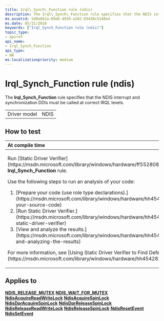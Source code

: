```yaml
---
title: Irql\_Synch\_Function rule (ndis)
description: The Irql\_Synch\_Function rule specifies that the NDIS interrupt and synchronization DDIs must be called at correct IRQL levels.
ms.assetid: 5d0e862a-89e6-493d-a102-83430c5140e4
ms.date: 05/21/2018
keywords: ["Irql_Synch_Function rule (ndis)"]
topic_type:
- apiref
api_name:
- Irql_Synch_Function
api_type:
- NA
ms.localizationpriority: medium
---
```


# Irql\_Synch\_Function rule (ndis)


The **Irql\_Synch\_Function** rule specifies that the NDIS interrupt and synchronization DDIs must be called at correct IRQL levels.

|              |      |
|--------------|------|
| Driver model | NDIS |

How to test
-----------

<table>
<colgroup>
<col width="100%" />
</colgroup>
<thead>
<tr class="header">
<th align="left">At compile time</th>
</tr>
</thead>
<tbody>
<tr class="odd">
<td align="left"><p>Run [Static Driver Verifier](https://msdn.microsoft.com/library/windows/hardware/ff552808) and specify the <strong>Irql_Synch_Function</strong> rule.</p>
Use the following steps to run an analysis of your code:
<ol>
<li>[Prepare your code (use role type declarations).](https://msdn.microsoft.com/library/windows/hardware/hh454281#preparing-your-source-code)</li>
<li>[Run Static Driver Verifier.](https://msdn.microsoft.com/library/windows/hardware/hh454281#running-static-driver-verifier)</li>
<li>[View and analyze the results.](https://msdn.microsoft.com/library/windows/hardware/hh454281#viewing-and-analyzing-the-results)</li>
</ol>
<p>For more information, see [Using Static Driver Verifier to Find Defects in Drivers](https://msdn.microsoft.com/library/windows/hardware/hh454281).</p></td>
</tr>
</tbody>
</table>

Applies to
----------

[**NDIS\_RELEASE\_MUTEX**](https://msdn.microsoft.com/library/windows/hardware/ff567247)
[**NDIS\_WAIT\_FOR\_MUTEX**](https://msdn.microsoft.com/library/windows/hardware/ff567897)
[**NdisAcquireReadWriteLock**](https://msdn.microsoft.com/library/windows/hardware/ff560696)
[**NdisAcquireSpinLock**](https://msdn.microsoft.com/library/windows/hardware/ff560699)
[**NdisDprAcquireSpinLock**](https://msdn.microsoft.com/library/windows/hardware/ff561749)
[**NdisDprReleaseSpinLock**](https://msdn.microsoft.com/library/windows/hardware/ff561753)
[**NdisReleaseReadWriteLock**](https://msdn.microsoft.com/library/windows/hardware/ff564521)
[**NdisReleaseSpinLock**](https://msdn.microsoft.com/library/windows/hardware/ff564524)
[**NdisResetEvent**](https://msdn.microsoft.com/library/windows/hardware/ff564526)
[**NdisSetEvent**](https://msdn.microsoft.com/library/windows/hardware/ff564539)
 

 





